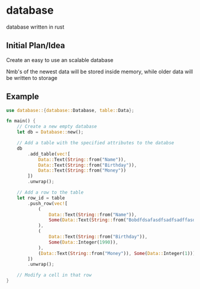 # database
database written in rust

## Initial Plan/Idea

Create an easy to use an scalable database

Nmb's of the newest data will be stored inside memory, while older data will be written to storage

## Example

```Rust
use database::{database::Database, table::Data};

fn main() {
    // Create a new empty database
    let db = Database::new();

    // Add a table with the specified attributes to the databse
    db
        .add_table(vec![
            Data::Text(String::from("Name")), 
            Data::Text(String::from("Birthday")), 
            Data::Text(String::from("Money"))
        ])
        .unwrap();

    // Add a row to the table
    let row_id = table
        .push_row(vec![
            (
                Data::Text(String::from("Name")),
                Some(Data::Text(String::from("Bobdfdsafasdfsadfsadffasdsby"))),
            ),
            (
                Data::Text(String::from("Birthday")),
                Some(Data::Integer(1990)),
            ),
            (Data::Text(String::from("Money")), Some(Data::Integer(1))),
        ])
        .unwrap();

    // Modify a cell in that row
}
```